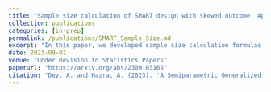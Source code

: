 ```yaml
---
title: "Sample size calculation of SMART design with skewed outcome: Application to the SMART+ study"
collection: publications
categories: [in-prep]
permalink: /publications/SMART_Sample_Size.md
excerpt: "In this paper, we developed sample size calculation formulas based on precision and power for the SMART design with skewed outcomes, suitable for both full-scale SMART and pilot-SMART studies."
date: 2023-09-01
venue: "Under Revision to Statistics Papers"
paperurl: "https://arxiv.org/abs/2309.03165"
citation: "Dey, A. and Hazra, A. (2023). 'A Semiparametric Generalized Exponential Regression Model with a Principled Distance-based Prior for Analyzing Trends in Rainfall.' Submitted."
---
```

